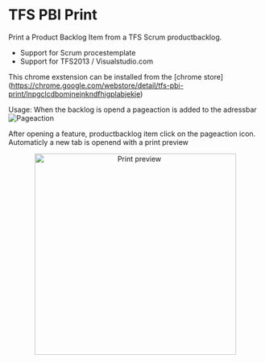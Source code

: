 # TFS PBI Print

Print a Product Backlog Item from a TFS Scrum productbacklog.

 * Support for Scrum procestemplate
 * Support for TFS2013 / Visualstudio.com

This chrome exstension can be installed from the [chrome store] (https://chrome.google.com/webstore/detail/tfs-pbi-print/lnpgclcdbomjnejnkndfhigplabjekje)

Usage:
When the backlog is opend a pageaction is added to the adressbar  ![Pageaction](https://cloud.githubusercontent.com/assets/15015359/10919355/aaccc378-826a-11e5-9d8b-e24430cf1a01.PNG)

After opening a feature, productbacklog item click on the pageaction icon.
Automaticly a new tab is openend with a print preview<br>
<p align="center">
  <img src="https://cloud.githubusercontent.com/assets/15015359/10919366/be2e204c-826a-11e5-8143-4a256faece9f.PNG" width="400"  alt="Print preview"/>
</p>
